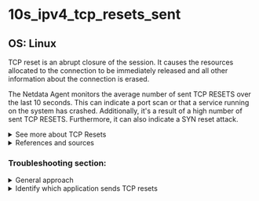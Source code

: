 # 10s_ipv4_tcp_resets_sent

## OS: Linux

TCP reset is an abrupt closure of the session. It causes the resources allocated to the connection
to be immediately released and all other information about the connection is erased.

The Netdata Agent monitors the average number of sent TCP RESETS over the last 10 seconds. This can
indicate a port scan or that a service running on the system has crashed. Additionally, it's a
result of a high number of sent TCP RESETS. Furthermore, it can also indicate a SYN reset attack.


<details>
  <summary>See more about TCP Resets </summary>

TCP uses a three-way handshake to establish a reliable connection. The connection is full duplex,
and both sides synchronize (SYN) and acknowledge (ACK) each other. The exchange of these four flags
is performed in three steps: SYN, SYN-ACK, and ACK

When an unexpected TCP packet arrives at a host, that host usually responds by sending a reset
packet back on the same connection. A reset packet is one with no payload and with the RST bit set
in the TCP header flags. There are a few circumstances in which a TCP packet might not be expected.
The most common cases are:

1. A TCP packet received on a port that is not open.

2. An aborting connection

3. Half opened connections

4. Time wait assassination

5. Listening endpoint Queue is Full

6. A TCP Buffer Overflow

Basically, A TCP Reset usually occurs when a system receives data which doesn't agree with its view
of the connection.

When your system cannot establish a connection it will retry by default `net.ipv4.tcp_syn_retries`
times.
</details>


<details>

  <summary>References and sources</summary>

1. [TCP reset explanation](https://www.pico.net/kb/what-is-a-tcp-reset-rst/)
2. [TCP 3-way handshake on wikipedia](https://en.wikipedia.org/wiki/Handshaking)

</details>

### Troubleshooting section:

<details>

  <summary>General approach</summary>

Try using Wireshark to inspect the network packets.

Wireshark is a free and open-source packet analyzer. It is used for network troubleshooting,
analysis, software and communications protocol development.

[See more about Wireshark here](https://www.wireshark.org/)

Since you might won't be able to probe your traffic with wireshark in your host machine, You can
export it in a dump file and analyze it in a second iteration.

1. Try to export the traffic in your host with `tcpdump`.

  ```
  root@netdata # tcpdump -i any 'tcp[tcpflags] & (tcp-rst) == (tcp-rst)' -s 65535 -w output.pcap
  ```

You must stop the capture after a certain observation period (60s up to 5 minutes). This command
will create a dump file which can be interpreted by Wireshark that contains all the TCP packets with
RST flag set.

2. Copy this file in your workstation and examine it with Wireshark.

</details>

<details>

  <summary>Identify which application sends TCP resets</summary>

1. Inspect the packet flow with a packet sniffer like Wireshark. You can consult the _General
   approach_ troubleshooting action in the current guide.


2. Check the instances of `RST` events of the TCP protocol. Wireshark also displays the ports on
   which the two systems tried to establish the TCP connection, (XXXXXX -> XXXXXX).


3. To check which application is using this port, run the following code:

    ```
    root@netdata # lsof -i:XXXXXX -P -n
    ```

</details>

